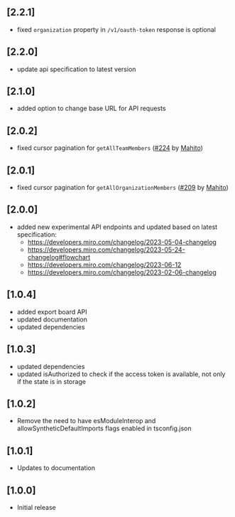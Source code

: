 ## [2.2.1]

- fixed `organization` property in `/v1/oauth-token` response is optional

## [2.2.0]

- update api specification to latest version

## [2.1.0]

- added option to change base URL for API requests

## [2.0.2]

- fixed cursor pagination for `getAllTeamMembers` ([#224](https://github.com/miroapp/api-clients/issues/224) by [Mahito](https://github.com/Mahito))

## [2.0.1]

- fixed cursor pagination for `getAllOrganizationMembers` ([#209](https://github.com/miroapp/api-clients/pull/209) by [Mahito](https://github.com/Mahito))

## [2.0.0]

- added new experimental API endpoints and updated based on latest specification:
   - https://developers.miro.com/changelog/2023-05-04-changelog
   - https://developers.miro.com/changelog/2023-05-24-changelog#flowchart
   - https://developers.miro.com/changelog/2023-06-12
   - https://developers.miro.com/changelog/2023-02-06-changelog

## [1.0.4]

- added export board API
- updated documentation
- updated dependencies

## [1.0.3]

- updated dependencies
- updated isAuthorized to check if the access token is available, not only if the state is in storage

## [1.0.2]

- Remove the need to have esModuleInterop and allowSyntheticDefaultImports flags enabled in tsconfig.json

## [1.0.1]

- Updates to documentation

## [1.0.0]

- Initial release
